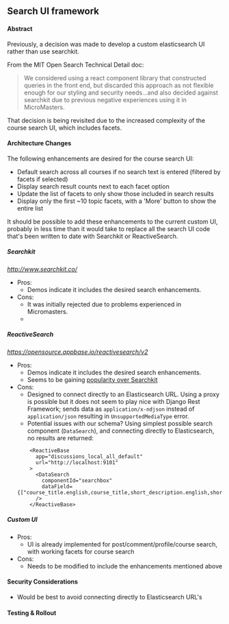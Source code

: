 ## Search UI framework

#### Abstract
Previously, a decision was made to develop a custom elasticsearch UI rather than use searchkit.

From the MIT Open Search Technical Detail doc:
>We considered using a react component library that constructed queries in the front end, but discarded this approach 
as not flexible enough for our styling and security needs...and also decided against searchkit due to previous 
negative experiences using it in MicroMasters.


That decision is being revisited due to the increased complexity of the course search UI, which includes facets.


#### Architecture Changes

The following enhancements are desired for the course search UI:
- Default search across all courses if no search text is entered (filtered by facets if selected)
- Display search result counts next to each facet option
- Update the list of facets to only show those included in search results
- Display only the first ~10 topic facets, with a 'More' button to show the entire list

It should be possible to add these enhancements to the current custom UI, probably in less time than
it would take to replace all the search UI code that's been written to date with Searchkit or ReactiveSearch.

##### Searchkit
_http://www.searchkit.co/_
- Pros:
  - Demos indicate it includes the desired search enhancements.
- Cons: 
  - It was initially rejected due to problems experienced in Micromasters.
  - 

##### ReactiveSearch 
_https://opensource.appbase.io/reactivesearch/v2_
- Pros:
  - Demos indicate it includes the desired search enhancements.
  - Seems to be gaining [popularity over Searchkit](https://www.npmtrends.com/@appbaseio/reactivesearch-vs-searchkit)
- Cons:
  - Designed to connect directly to an Elasticsearch URL.  Using a proxy is possible but it does not seem to play nice 
  with Django Rest Framework; sends data as `application/x-ndjson` instead of `application/json` resulting in `UnsupportedMediaType` error. 
  - Potential issues with our schema? Using simplest possible search component (`DataSearch`), and connecting directly to Elasticsearch, no results are returned:
  ```
      <ReactiveBase
        app="discussions_local_all_default"
        url="http://localhost:9101"
      >
        <DataSearch
          componentId="searchbox"
          dataField={["course_title.english,course_title,short_description.english,short_description"]}
        />
      </ReactiveBase>  
  ```

##### Custom UI
- Pros:
  - UI is already implemented for post/comment/profile/course search, with working facets for course search
- Cons:
  - Needs to be modified to include the enhancements mentioned above

#### Security Considerations
- Would be best to avoid connecting directly to Elasticsearch URL's

#### Testing & Rollout
